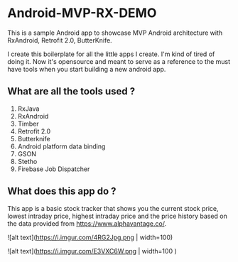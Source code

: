 # Android-MVP-RX-DEMO
This is a sample Android app to showcase MVP Android architecture with RxAndroid, Retrofit 2.0, ButterKnife. 

I create this boilerplate for all the little apps I create. I'm kind of tired of doing it. Now it's opensource and meant to
serve as a reference to the must have tools when you start building a new android app.

##  What are all the tools used ?
1. RxJava
2. RxAndroid
3. Timber
4. Retrofit 2.0
5. Butterknife
6. Android platform data binding
7. GSON
8. Stetho
9. Firebase Job Dispatcher

##  What does this app do ?
This app is a basic stock tracker that shows you  the current stock price, lowest intraday price, highest intraday price and 
the price history based on the data provided from https://www.alphavantage.co/.

![alt text](https://i.imgur.com/4RG2Jpg.png | width=100) 

![alt text](https://i.imgur.com/E3VXC6W.png | width=100 )






